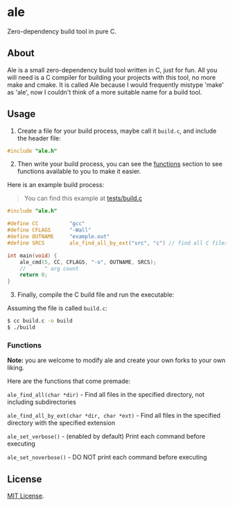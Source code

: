 # ale

Zero-dependency build tool in pure C.

## About

Ale is a small zero-dependency build tool written in C, just for fun. All you will need is a C compiler for building your projects with this tool, no more make and cmake. It is called Ale because I would frequently mistype 'make' as 'ale', now I couldn't think of a more suitable name for a build tool.

## Usage

1. Create a file for your build process, maybe call it ```build.c```, and include the header file:

```c
#include "ale.h"
```

2. Then write your build process, you can see the [functions](#functions) section to see functions available to you to make it easier.

Here is an example build process:

> You can find this example at [tests/build.c](./tests/build.c)

```c
#include "ale.h"

#define CC          "gcc"
#define CFLAGS      "-Wall"
#define OUTNAME     "example.out"
#define SRCS        ale_find_all_by_ext("src", "c") // find all C files in current directory

int main(void) {
    ale_cmd(5, CC, CFLAGS, "-o", OUTNAME, SRCS);
    //      ^ arg count
    return 0;
}
```

3. Finally, compile the C build file and run the executable:

Assuming the file is called ```build.c```:

```sh
$ cc build.c -o build
$ ./build
```

### Functions

**Note:** you are welcome to modify ale and create your own forks to your own liking.

Here are the functions that come premade:

```ale_find_all(char *dir)``` - Find all files in the specified directory, not including subdirectories

```ale_find_all_by_ext(char *dir, char *ext)``` - Find all files in the specified directory with the specified extension

```ale_set_verbose()``` - (enabled by default) Print each command before executing

```ale_set_noverbose()``` - DO NOT print each command before executing

## License

[MIT License](./LICENSE).
